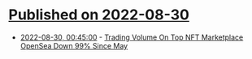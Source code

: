# [Published on 2022-08-30](index.md)

* [2022-08-30, 00:45:00](https://slashdot.org/story/22/08/29/2144258/trading-volume-on-top-nft-marketplace-opensea-down-99-since-may?utm_source=rss1.0mainlinkanon&utm_medium=feed) - [Trading Volume On Top NFT Marketplace OpenSea Down 99% Since May](https://slashdot.org/story/22/08/29/2144258/trading-volume-on-top-nft-marketplace-opensea-down-99-since-may?utm_source=rss1.0mainlinkanon&utm_medium=feed)
